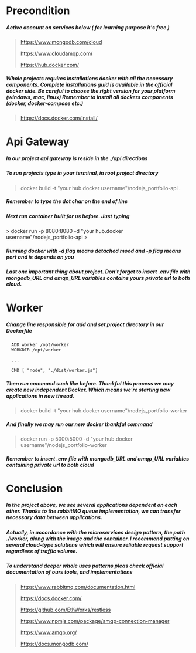 <h1>Precondition</h1>
<h5>Active account on services below ( for learning purpose it's free )</h5>

> https://www.mongodb.com/cloud
>
> https://www.cloudamqp.com/
>
> https://hub.docker.com/

<h5>
    Whole projects requires installations docker with all the necessary components.
    Complete installations guid is available in the official docker side.
    Be careful to choose the right version for your platform (windows, mac, linux) 
    Remember to install all dockers components (docker, docker-compose etc.)
</h5>

> https://docs.docker.com/install/

<h1>Api Gateway</h1>
<h5>In our project api gateway is reside in the ./api directions</h5>
<h5>To run projects type in your terminal, in root project directory</h5>

> docker build -t  "your hub.docker username"/nodejs_portfolio-api . 
>
<h5>Remember to type the dot char on the end of line</h6>
<h5>Next run container built for us before. Just typing</h6>
> docker run -p 8080:8080 -d  "your hub.docker username"/nodejs_portfolio-api
>
<h5> Running docker with -d flag means detached mood and -p flag means port and is depends on you</h5>
<h5> 
    Last one important thing about project. 
    Don't forget to insert .env file with mongodb_URL and amqp_URL variables contains yours private url to both cloud.
</h5>

<h1>Worker</h1>
<h5>Change line responsible for add and set project directory in our Dockerfile</h5>

```
  ADD worker /opt/worker
  WORKDIR /opt/worker
  
  ...

  CMD [ "node", "./dist/worker.js"]
```

<h5>
    Then run command such like before.
    Thankful this process we may create new independent Docker.
    Which means we're starting new applications in new thread.
</h5>

> docker build -t "your hub.docker username"/nodejs_portfolio-worker

<h5>And finally we may run our new docker thankful command</h5>

> docker run -p 5000:5000 -d  "your hub.docker username"/nodejs_portfolio-worker
>
<h5>Remember to insert .env file with mongodb_URL and amqp_URL variables containing private url to both cloud</h5>
<h1>Conclusion</h1>
<h5>
In the project above, we see several applications dependent on each other. Thanks to the rabbitMQ queue implementation, we can transfer necessary data between applications.
</h5>

<h5>
Actually, in accordance with the microservices design pattern, 
the path ./worker, along with the image and the container.
I recommend putting on several cloud-type solutions 
which will ensure reliable request support regardless of traffic volume.
</h5>

<h5>
    To understand deeper whole uses patterns pleas check official documentation of ours tools,
    and implementations
</h5>

> https://www.rabbitmq.com/documentation.html
>
> https://docs.docker.com/
>
> https://github.com/EthWorks/restless
>
> https://www.npmjs.com/package/amqp-connection-manager
>
> https://www.amqp.org/
> 
> https://docs.mongodb.com/